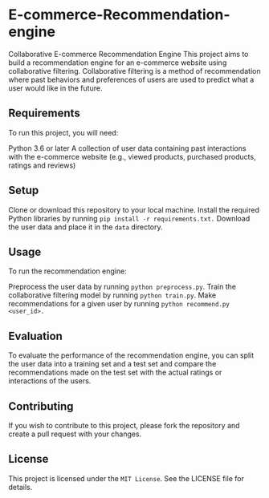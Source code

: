 # E-commerce-Recommendation-engine
Collaborative E-commerce Recommendation Engine
This project aims to build a recommendation engine for an e-commerce website using collaborative filtering. Collaborative filtering is a method of recommendation where past behaviors and preferences of users are used to predict what a user would like in the future.

## Requirements
To run this project, you will need:

Python 3.6 or later
A collection of user data containing past interactions with the e-commerce website (e.g., viewed products, purchased products, ratings and reviews)
## Setup
Clone or download this repository to your local machine.
Install the required Python libraries by running `pip install -r requirements.txt.`
Download the user data and place it in the `data` directory.
## Usage
To run the recommendation engine:

Preprocess the user data by running `python preprocess.py`.
Train the collaborative filtering model by running `python train.py`.
Make recommendations for a given user by running `python recommend.py <user_id>.`
## Evaluation
To evaluate the performance of the recommendation engine, you can split the user data into a training set and a test set and compare the recommendations made on the test set with the actual ratings or interactions of the users.

## Contributing
If you wish to contribute to this project, please fork the repository and create a pull request with your changes.

## License
This project is licensed under the `MIT License`. See the LICENSE file for details.
